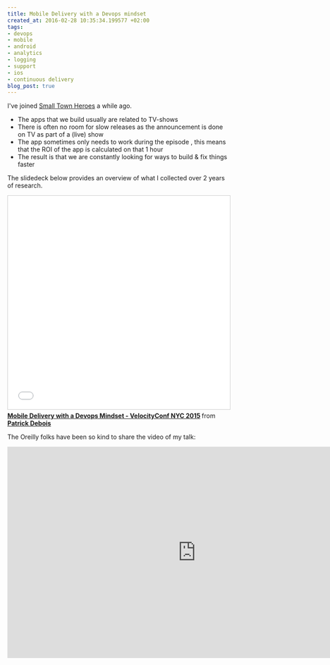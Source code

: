 ```yaml
---
title: Mobile Delivery with a Devops mindset
created_at: 2016-02-28 10:35:34.199577 +02:00
tags:
- devops
- mobile
- android
- analytics
- logging
- support
- ios
- continuous delivery
blog_post: true
---
```

I've joined [Small Town Heroes](http://smalltownheroes.be) a while ago. 

- The apps that we build usually are related to TV-shows
- There is often no room for slow releases as the announcement is done on TV as part of a (live) show
- The app sometimes only needs to work during the episode , this means that the ROI of the app is calculated on that 1 hour
- The result is that we are constantly looking for ways to build & fix things faster

The slidedeck below provides an overview of what I collected over 2 years of research.

<iframe src="//www.slideshare.net/slideshow/embed_code/key/5rofW5VQOT0f1W" width="595" height="485" frameborder="0" marginwidth="0" marginheight="0" scrolling="no" style="border:1px solid #CCC; border-width:1px; margin-bottom:5px; max-width: 100%;" allowfullscreen> </iframe> <div style="margin-bottom:5px"> <strong> <a href="//www.slideshare.net/jedi4ever/mobile-delivery-with-a-devops-mindset-velocityconf-nyc-2015" title="Mobile Delivery with a Devops Mindset - VelocityConf NYC 2015" target="_blank">Mobile Delivery with a Devops Mindset - VelocityConf NYC 2015</a> </strong> from <strong><a target="_blank" href="//www.slideshare.net/jedi4ever">Patrick Debois</a></strong> </div>

The Oreilly folks have been so kind to share the video of my talk:

<iframe width="853" height="480" src="https://www.youtube.com/embed/FDEvsREM62A" frameborder="0" allowfullscreen></iframe>

